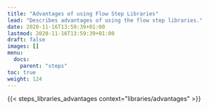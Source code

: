 ```yaml
---
title: "Advantages of using Flow Step Libraries"
lead: "Describes advantages of using the flow step libraries."
date: 2020-11-16T13:59:39+01:00
lastmod: 2020-11-16T13:59:39+01:00
draft: false
images: []
menu:
  docs:
    parent: "steps"
toc: true
weight: 124
---
```


{{< steps_libraries_advantages context="libraries/advantages" >}}
